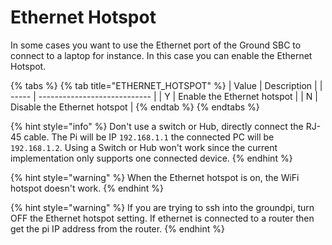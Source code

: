 # Ethernet Hotspot

In some cases you want to use the Ethernet port of the Ground SBC to connect to a laptop for instance. In this case you can enable the Ethernet Hotspot.

{% tabs %}
{% tab title="ETHERNET_HOTSPOT" %}
| Value | Description                  |
| ----- | ---------------------------- |
| Y     | Enable the Ethernet hotspot  |
| N     | Disable the Ethernet hotspot |
{% endtab %}
{% endtabs %}

{% hint style="info" %}
Don't use a switch or Hub, directly connect the RJ-45 cable. The Pi will be IP `192.168.1.1` the connected PC will be `192.168.1.2`. Using a Switch or Hub won't work since the current implementation only supports one connected device.
{% endhint %}

{% hint style="warning" %}
When the Ethernet hotspot is on, the WiFi hotspot doesn't work.
{% endhint %}

{% hint style="warning" %}
If you are trying to ssh into the groundpi, turn OFF the Ethernet hotspot setting. If ethernet is connected to a router then get the pi IP address from the router.
{% endhint %}
